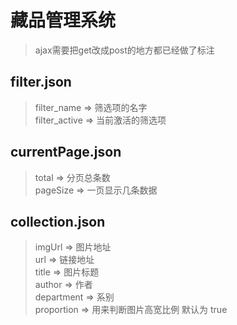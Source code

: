 # 藏品管理系统
>ajax需要把get改成post的地方都已经做了标注

## filter.json
>filter_name => 筛选项的名字 <br/>
>filter_active => 当前激活的筛选项
## currentPage.json
>total => 分页总条数  <br/>
>pageSize => 一页显示几条数据

## collection.json
>imgUrl => 图片地址 <br/>
>url => 链接地址 <br/>
>title => 图片标题 <br/>
>author => 作者 <br/>
>department => 系别 <br/>
>proportion => 用来判断图片高宽比例 默认为 true
